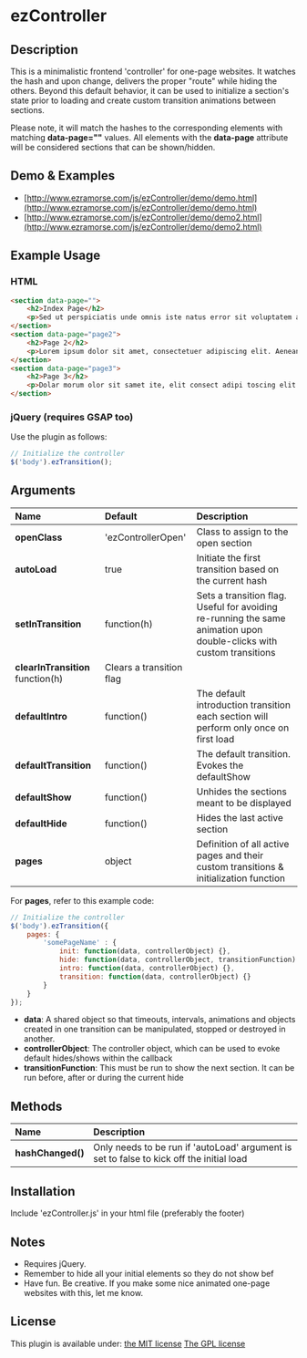 # ezController

## Description

This is a minimalistic frontend 'controller' for one-page websites. It watches the hash and upon change, delivers the proper "route" while hiding the others. Beyond this 
default behavior, it can be used to initialize a section's state prior to loading and create custom transition animations between sections.

Please note, it will match the hashes to the corresponding elements with matching **data-page=""** values. All elements with the **data-page** attribute will be considered
sections that can be shown/hidden.

## Demo & Examples

* [http://www.ezramorse.com/js/ezController/demo/demo.html](http://www.ezramorse.com/js/ezController/demo/demo.html)
* [http://www.ezramorse.com/js/ezController/demo/demo2.html](http://www.ezramorse.com/js/ezController/demo/demo2.html)

## Example Usage

### HTML

```html
<section data-page="">
	<h2>Index Page</h2>
	<p>Sed ut perspiciatis unde omnis iste natus error sit voluptatem accusantium doloremque laudantium, totam rem</p>
</section>
<section data-page="page2">
	<h2>Page 2</h2>
	<p>Lorem ipsum dolor sit amet, consectetuer adipiscing elit. Aenean commodo ligula eget dolor.</p>
</section>
<section data-page="page3">
	<h2>Page 3</h2>
	<p>Dolar morum olor sit samet ite, elit consect adipi toscing elit. Gaenean modo doloremque laudantium ligula eget dolor.</p>
</section>
```

### jQuery (requires GSAP too)

Use the plugin as follows:

```js
// Initialize the controller 
$('body').ezTransition();
```

## Arguments
| Name | Default | Description |
| :--------------- | :-------------- | :-------------------------------------------------------- | 
| **openClass** | 'ezControllerOpen' | Class to assign to the open section |
| **autoLoad** | true | Initiate the first transition based on the current hash |
| **setInTransition** | function(h) | Sets a transition flag. Useful for avoiding re-running the same animation upon double-clicks with custom transitions |
| **clearInTransition** function(h) | Clears a transition flag |
| **defaultIntro** | function() | The default introduction transition each section will perform only once on first load |
| **defaultTransition** | function() | The default transition. Evokes the defaultShow |
| **defaultShow** | function() | Unhides the sections meant to be displayed  |
| **defaultHide** | function() | Hides the last active section |
| **pages** | object | Definition of all active pages and their custom transitions & initialization function |

For **pages**, refer to this example code:

```js
// Initialize the controller 
$('body').ezTransition({
	pages: {
		'somePageName' : {
			init: function(data, controllerObject) {},
			hide: function(data, controllerObject, transitionFunction) {},
			intro: function(data, controllerObject) {},
			transition: function(data, controllerObject) {}
		}
	}
}); 
```

* **data**: A shared object so that timeouts, intervals, animations and objects created in one transition can be manipulated, stopped or destroyed in another.
* **controllerObject**: The controller object, which can be used to evoke default hides/shows within the callback
* **transitionFunction**: This must be run to show the next section. It can be run before, after or during the current hide

## Methods
| Name | Description |
| :--------------- | :-------------------------------------------------------- | 
| **hashChanged()**| Only needs to be run if 'autoLoad' argument is set to false to kick off the initial load |

## Installation

Include 'ezController.js' in your html file (preferably the footer)

## Notes

* Requires jQuery.
* Remember to hide all your initial elements so they do not show bef
* Have fun. Be creative. If you make some nice animated one-page websites with this, let me know.

## License

This plugin is available under:
[the MIT license](http://mths.be/mit)
[The GPL license](http://www.gnu.org/copyleft/gpl.html)
